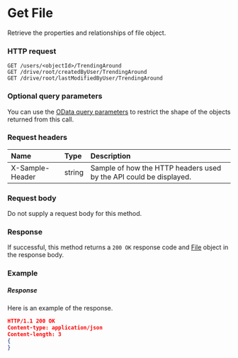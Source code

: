 # Get File

Retrieve the properties and relationships of file object.
### HTTP request
```http
GET /users/<objectId>/TrendingAround
GET /drive/root/createdByUser/TrendingAround
GET /drive/root/lastModifiedByUser/TrendingAround
```
### Optional query parameters
You can use the [OData query parameters](odata-optional-query-parameters.md) to restrict the shape of the objects returned from this call.
### Request headers
| Name       | Type | Description|
|:-----------|:------|:----------|
| X-Sample-Header  | string  | Sample of how the HTTP headers used by the API could be displayed.|

### Request body
Do not supply a request body for this method.
### Response
If successful, this method returns a `200 OK` response code and [File](../resources/file.md) object in the response body.
### Example
##### Response
Here is an example of the response.
```json
HTTP/1.1 200 OK
Content-type: application/json
Content-length: 3
{
}
```

<!-- uuid: adce160d-b6f7-4125-a91b-5d261f79ff8f
2015-10-09 18:31:36 UTC -->
